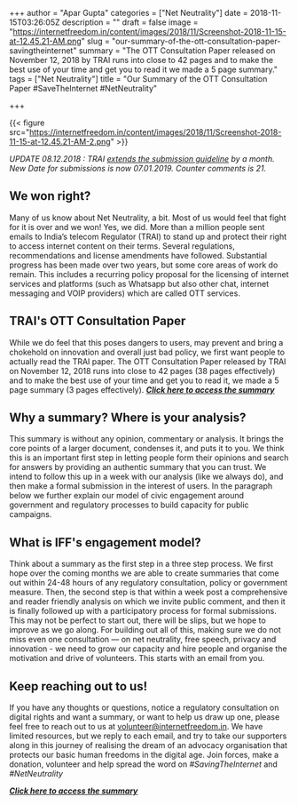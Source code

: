 +++
author = "Apar Gupta"
categories = ["Net Neutrality"]
date = 2018-11-15T03:26:05Z
description = ""
draft = false
image = "https://internetfreedom.in/content/images/2018/11/Screenshot-2018-11-15-at-12.45.21-AM.png"
slug = "our-summary-of-the-ott-consultation-paper-savingtheinternet"
summary = "The OTT Consultation Paper released on November 12, 2018 by TRAI runs into close to 42 pages and to make the best use of your time and get you to read it we made a 5 page summary."
tags = ["Net Neutrality"]
title = "Our Summary of the OTT Consultation Paper #SaveTheInternet #NetNeutrality"

+++


{{< figure src="https://internetfreedom.in/content/images/2018/11/Screenshot-2018-11-15-at-12.45.21-AM-2.png" >}}

_UPDATE 08.12.2018 :   TRAI [extends the submission guideline](https://www.trai.gov.in/sites/default/files/PRNo11807122018_0.pdf) by a month. New Date for submissions is now 07.01.2019. Counter comments is 21._

## We won right?

Many of us know about Net Neutrality, a bit. Most of us would feel that fight for it is over and we won! Yes, we did. More than a million people sent emails to India’s telecom Regulator (TRAI) to stand up and protect their right to access internet content on their terms. Several regulations, recommendations and license amendments have followed. Substantial progress has been made over two years, but some core areas of work do remain. This includes a recurring policy proposal for the licensing of internet services and platforms (such as Whatsapp but also other chat, internet messaging and VOIP providers) which are called OTT services.

## TRAI's OTT Consultation Paper

While we do feel that this poses dangers to users, may prevent and bring a chokehold on innovation and overall just bad policy, we first want people to actually read the TRAI paper. The OTT Consultation Paper released by TRAI on November 12, 2018 runs into close to 42 pages (38 pages effectively) and to make the best use of your time and get you to read it, we made a 5 page summary (3 pages effectively). _**[Click here to access the summary](https://drive.google.com/file/d/1sCQaF5D6dzvEzULielhvAjo_CttIhI5O/view?usp=sharing)**_

## Why a summary? Where is your analysis?

This summary is without any opinion, commentary or analysis. It brings the core points of a larger document, condenses it, and puts it to you. We think this is an important first step in letting people form their opinions and search for answers by providing an authentic summary that you can trust. We intend to follow this up in a week with our analysis (like we always do), and then make a formal submission in the interest of users. In the paragraph below we further explain our model of civic engagement around government and regulatory processes to build capacity for public campaigns.

## What is IFF's engagement model?

Think about a summary as the first step in a three step process. We first hope over the coming months we are able to create summaries that come out within 24-48 hours of any regulatory consultation, policy or government measure. Then, the second step is that within a week post a comprehensive and reader friendly analysis on which we invite public comment, and then it is finally followed up with a participatory process for formal submissions. This may not be perfect to start out, there will be slips, but we hope to improve as we go along. For building out all of this, making sure we do not miss even one consultation — on net neutrality, free speech, privacy and innovation - we need to grow our capacity and hire people and organise the motivation and drive of  volunteers. This starts with an email from you.

## Keep reaching out to us!

If you have any thoughts or questions, notice a regulatory consultation on digital rights and want a summary, or want to help us draw up one, please feel free to reach out to us at [volunteer@internetfreedom.in](mailto:volunteer@internetfreedom.in). We have limited resources, but we reply to each email, and try to take our supporters along in this journey of realising the dream of an advocacy organisation that protects our basic human freedoms in the digital age. Join forces, make a donation, volunteer and help spread the word on _#SavingTheInternet_ and _#NetNeutrality_

**_[Click here to access the summary](https://drive.google.com/file/d/1sCQaF5D6dzvEzULielhvAjo_CttIhI5O/view?usp=sharing)_**

